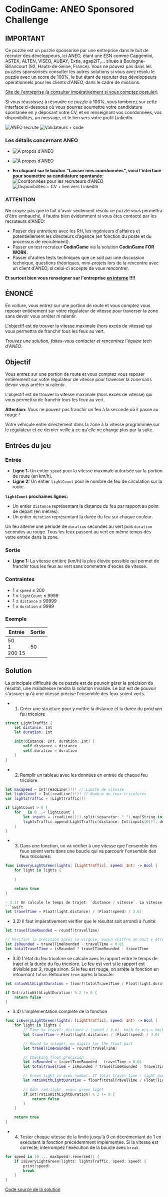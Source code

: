 # CodinGame: ANEO Sponsored Challenge

## IMPORTANT

Ce puzzle est un puzzle sponsorisé par une entreprise dans le but de recruter des développeurs, ici ANEO, étant une ESN comme Capgemini, ASTEK, ALTEN, VISEO, AUBAY, Extia, agap2IT,... située à Boulogne-Billancourt (92, Hauts-de-Seine, France). Vous ne pouvez pas dans les puzzles sponsorisés consulter les autres solutions si vous avez résolu le puzzle avec un score de 100%, le but étant de recruter des développeurs opérationnels pour les clients d'ANEO, dans le cadre de missions.

[Site de l'entreprise (à consulter impérativement si vous comptez postuler)](https://www.aneo.eu/)

Si vous réussissez à résoudre ce puzzle à 100%, vous tomberez sur cette interface ci-dessous où vous pourrez soumettre votre candidature spontanée en y déposant votre CV, et en renseignant vos coordonnées, vos disponibilités, un message, et le lien vers votre profil LinkedIn.

![ANEO recrute](ANEOrecrute.png)
![Validateurs + code](validateursANEO.png)

### Les détails concernant ANEO
- ![À propos d'ANEO](introANEO1.png)
- ![À propos d'ANEO](introANEO2.png)

- **En cliquant sur le bouton "Laisser mes coordonnées", voici l'interface pour soumettre sa candidature spontanée:**
![Coordonnées pour les recruteurs d'ANEO](coordonneesANEO.png)
![Disponibilités + CV + lien vers LinkedIn](dispoCVANEO.png)

### ATTENTION

Ne croyez pas que le fait d'avoir seulement résolu ce puzzle vous permettra d'être embauché, il faudra bien évidemment si vous êtes contacté par les recruteurs d'ANEO:
- Passer des entretiens avec les RH, les ingénieurs d'affaires et potentiellement les directeurs d'agence (en fonction du poste et du processus de recrutement).
- Passer un test recruteur **CodinGame** via la solution **CodinGame FOR WORK**.
- Passer d'autres tests techniques que ce soit par une discussion technique, questions théoriques, mini-projets lors de la rencontre avec un client d'ANEO, si celui-ci accepte de vous rencontrer.

**Et surtout bien vous renseigner sur l'entreprise <u>en interne</u> !!!!**

## ÉNONCÉ

En voiture, vous entrez sur une portion de route et vous comptez vous reposer entièrement sur votre régulateur de vitesse pour traverser la zone sans devoir vous arrêter ni ralentir.

L'objectif est de trouver la vitesse maximale (hors excès de vitesse) qui vous permettra de franchir tous les feux au vert.

*Trouvez une solution, faites-vous contacter et rencontrez l'équipe tech d'ANEO.*

## Objectif

Vous entrez sur une portion de route et vous comptez vous reposer entièrement sur votre régulateur de vitesse pour traverser la zone sans devoir vous arrêter ni ralentir.

L'objectif est de trouver la vitesse maximale (hors excès de vitesse) qui vous permettra de franchir tous les feux au vert.

**Attention:** Vous ne pouvez pas franchir un feu à la seconde où il passe au rouge !

Votre véhicule entre directement dans la zone à la vitesse programmée sur le régulateur et ce dernier veille à ce qu'elle ne change plus par la suite.

## Entrées du jeu

### Entrée

- **Ligne 1:** Un entier `speed` pour la vitesse maximale autorisée sur la portion de route (en km/h).
- **Ligne 2:** Un entier `lightCount` pour le nombre de feu de circulation sur la route.

**`lightCount` prochaines lignes:**
- Un entier `distance` représentant la distance du feu par rapport au point de départ (en mètres).
- Un entier `duration` représentant la durée du feu sur chaque couleur.

Un feu alterne une période de `duration` secondes au vert puis `duration` secondes au rouge.
Tous les feux passent au vert en même temps dès votre entrée dans la zone.

### Sortie
- **Ligne 1:** La vitesse entière (km/h) la plus élevée possible qui permet de franchir tous les feux au vert sans commettre d'excès de vitesse.

### Contraintes
- 1 ≤ `speed` ≤ 200
- 1 ≤ `lightCount` ≤ 9999
- 1 ≤ `distance` ≤ 99999
- 1 ≤ `duration` ≤ 9999

### Exemple

Entrée | Sortie
------------ | -------------
50<br>1<br>200 15 | 50

## Solution

La principale difficulté de ce puzzle est de pouvoir gérer la précision du résultat, une maladresse rendra la solution invalide. Le but est de pouvoir s'assurer qu'à une vitesse précise l'ensemble des feux soient verts.

- 1. Créer une structure pour y mettre la distance et la durée du prochain feu tricolore
```swift
struct LightTraffic {
    let distance: Int
    let duration: Int

    init(distance: Int, duration: Int) {
        self.distance = distance
        self.duration = duration
    }
}
```

- 2. Remplir un tableau avec les données en entrée de chaque feu tricolore
```swift
let maxSpeed = Int(readLine()!)! // Limite de vitesse
let lightCount = Int(readLine()!)! // Nombre de feux tricolores
var lightsTraffic = [LightTraffic]()

if lightCount > 0 {
    for _ in 0 ..< lightCount {
        let inputs = (readLine()!).split(separator: " ").map(String.init)
        lightsTraffic.append(LightTraffic(distance: Int(inputs[0])!, duration: Int(inputs[1])!))
    }
}
```

- 3. Dans une fonction, on va vérifier à une vitesse que l'ensemble des feux soient verts dans une boucle qui va parcourir l'ensemble des feux tricolores:
```swift
func isEveryLightGreen(lights: [LightTraffic], speed: Int) -> Bool {
    for light in lights {
        
    }

    return true
}

- 3.1) On calcule le temps de trajet: `distance / vitesse`. La vitesse initialement en km/h doit être en m/s:
```swift
let travelTime = Float(light.distance) / (Float(speed) / 3.6)
```

- 3.2) Il faut impérativement vérifier que le résultat soit arrondi à l'unité:
```swift
let travelTimeRounded = roundf(travelTime)

// Vérifier la précision après la virgule, aucun chiffre ne doit y être
let isRounded = travelTimeRounded - travelTime < 0.01
let totalTravelTime = isRounded ? travelTimeRounded : travelTime
```

- 3.3) L'état du feu tricolore se calcule avec le rapport entre le temps de trajet et la durée du feu tricolore. Le feu est vert si le rapport est divisible par 2, rouge sinon. Si le feu est rouge, on arrête la fonction en retournant `false`. Retourner `true` après la boucle:
```swift
let ratioWithLightDuration = floorf(totalTravelTime / Float(light.duration))

if Int(ratioWithLightDuration) % 2 != 0 {
    return false
}
```

- 3.4) L'implémentation complète de la fonction
```swift
func isEveryLightGreen(lights: [LightTraffic], speed: Int) -> Bool {
    for light in lights {
        // Time to travel: distance / (speed / 3.6). km/h to m/s = km/h / 3.6
        let travelTime = Float(light.distance) / (Float(speed) / 3.6)

        // Round to integer, no digits for the float part
        let travelTimeRounded = roundf(travelTime)

        // Checking float precision
        let isRounded = travelTimeRounded - travelTime < 0.01
        let totalTravelTime = isRounded ? travelTimeRounded : travelTime

        // Green light is even number: If total travel time / light duration is dividable by 2
        let ratioWithLightDuration = floorf(totalTravelTime / Float(light.duration))
        
        // Odd: red light, even: green light
        if Int(ratioWithLightDuration) % 2 != 0 {
            return false
        }
    }

    return true
}
```

- 4. Tester chaque vitesse de la limite jusqu'à 0 en décrémentant de 1 en exécutant la fonction précédemment implémentée. Si la vitesse est correcte, interrompez l'exécution de la boucle avec `break`.
```swift
for speed in (0 ... maxSpeed).reversed() {
    if isEveryLightGreen(lights: lightsTraffic, speed: speed) {
        print(speed)
        break
    }
}
```

[Code source de la solution](https://github.com/Kous92/CodinGame-Swift-FR-/blob/main/Puzzles%20classiques/Moyen/ANEO%20Sponsored%20Challenge/aneo.swift)